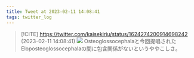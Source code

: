 ```yaml
---
title: Tweet at 2023-02-11 14:08:41
tags: twitter_log
---
```


> [!CITE] https://twitter.com/kaisekiriu/status/1624274200914698242 (2023-02-11 14:08:41)
> ![](https://twitter.com/kaisekiriu/status/1624274200914698242)
> Osteoglossocephalaと今回提唱されたEloposteoglossocephalaの間に包含関係がないというややこしさ。

